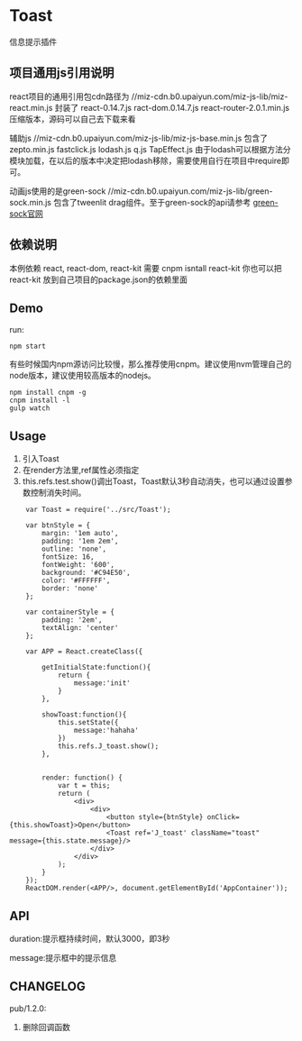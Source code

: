 Toast
==========

信息提示插件

## 项目通用js引用说明

react项目的通用引用包cdn路径为
//miz-cdn.b0.upaiyun.com/miz-js-lib/miz-react.min.js
封装了 react-0.14.7.js ract-dom.0.14.7.js react-router-2.0.1.min.js
压缩版本，源码可以自己去下载来看

辅助js
//miz-cdn.b0.upaiyun.com/miz-js-lib/miz-js-base.min.js
包含了 zepto.min.js
      fastclick.js
      lodash.js
      q.js
      TapEffect.js
由于lodash可以根据方法分模块加载，在以后的版本中决定把lodash移除，需要使用自行在项目中require即可。

动画js使用的是green-sock
//miz-cdn.b0.upaiyun.com/miz-js-lib/green-sock.min.js
包含了tweenlit drag组件。至于green-sock的api请参考 [green-sock官网](http://greensock.com/)


## 依赖说明

本例依赖 react, react-dom, react-kit
需要 cnpm isntall react-kit
你也可以把 react-kit 放到自己项目的package.json的依赖里面

## Demo

run:

```
npm start
```

有些时候国内npm源访问比较慢，那么推荐使用cnpm。建议使用nvm管理自己的node版本，建议使用较高版本的nodejs。

```
npm install cnpm -g
cnpm install -l
gulp watch
```

## Usage

1. 引入Toast
2. 在render方法里<Toast ref='test' />,ref属性必须指定
3. this.refs.test.show()调出Toast，Toast默认3秒自动消失，也可以通过设置参数控制消失时间。

```
	var Toast = require('../src/Toast');
	
	var btnStyle = {
	    margin: '1em auto',
	    padding: '1em 2em',
	    outline: 'none',
	    fontSize: 16,
	    fontWeight: '600',
	    background: '#C94E50',
	    color: '#FFFFFF',
	    border: 'none'
	};
	
	var containerStyle = {
	    padding: '2em',
	    textAlign: 'center'
	};
	
	var APP = React.createClass({
	
	    getInitialState:function(){
	        return {
	            message:'init'
	        }
	    },
	
	    showToast:function(){
	        this.setState({
	            message:'hahaha'
	        })
	        this.refs.J_toast.show();
	    },
	 
	
	    render: function() { 
	        var t = this;   
	        return (       
	            <div>
	                <div>
	                    <button style={btnStyle} onClick={this.showToast}>Open</button>
	                    <Toast ref='J_toast' className="toast" message={this.state.message}/>
	                </div>
	            </div>
	        );
	    }
	});
	ReactDOM.render(<APP/>, document.getElementById('AppContainer'));
```

## API

duration:提示框持续时间，默认3000，即3秒

message:提示框中的提示信息

## CHANGELOG ##

pub/1.2.0:

1. 删除回调函数